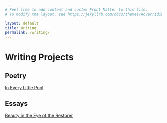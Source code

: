 ```yaml
---
# Feel free to add content and custom Front Matter to this file.
# To modify the layout, see https://jekyllrb.com/docs/themes/#overriding-theme-defaults

layout: default
title: Writing
permalink: /writing/
---
```


# Writing Projects

## Poetry

[In Every Little Pool](https://greatlakesreview.org/every-little-pool/)

## Essays

[Beauty in the Eye of the Restorer](https://theprairieenthusiasts.org/wp-content/uploads/2023/07/PPSummer2022.pdf)

<style>
  td, tr, table {
    border: none!important;
    background-color: #ffffff;
  }
</style>
